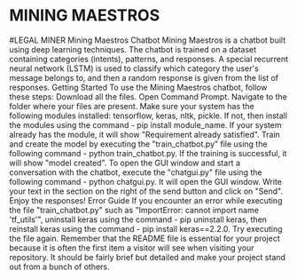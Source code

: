 # MINING MAESTROS 
#LEGAL MINER
Mining Maestros Chatbot
Mining Maestros is a chatbot built using deep learning techniques. The chatbot is trained on a dataset containing categories (intents), patterns, and responses. A special recurrent neural network (LSTM) is used to classify which category the user's message belongs to, and then a random response is given from the list of responses.
Getting Started
To use the Mining Maestros chatbot, follow these steps:
Download all the files.
Open Command Prompt.
Navigate to the folder where your files are present.
Make sure your system has the following modules installed: tensorflow, keras, nltk, pickle. If not, then install the modules using the command - pip install module_name. If your system already has the module, it will show "Requirement already satisfied".
Train and create the model by executing the "train_chatbot.py" file using the following command - python train_chatbot.py. If the training is successful, it will show "model created".
To open the GUI window and start a conversation with the chatbot, execute the "chatgui.py" file using the following command - python chatgui.py. It will open the GUI window.
Write your text in the section on the right of the send button and click on "Send". Enjoy the responses!
Error Guide
If you encounter an error while executing the file "train_chatbot.py" such as "ImportError: cannot import name 'tf_utils'", uninstall keras using the command - pip uninstall keras, then reinstall keras using the command - pip install keras==2.2.0. Try executing the file again.
Remember that the README file is essential for your project because it is often the first item a visitor will see when visiting your repository. It should be fairly brief but detailed and make your project stand out from a bunch of others.
